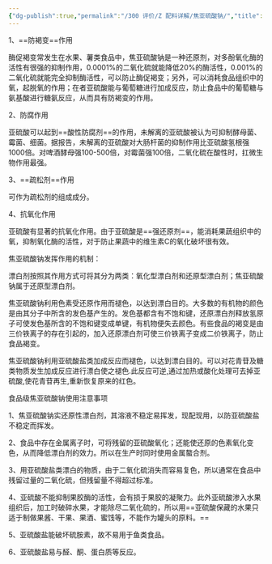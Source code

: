 ```yaml
---
{"dg-publish":true,"permalink":"/300 评价/Z 配料详解/焦亚硫酸钠/","title":"焦亚硫酸钠","created":"2024-01-25T18:45:04.000+08:00","updated":"2024-01-25T18:45:04.000+08:00"}
---
```



1、==防褐变==作用

酶促褐变常发生在水果、薯类食品中，焦亚硫酸钠是一种还原剂，对多酚氧化酶的活性有很强的抑制作用，0.0001%的二氧化硫就能降低20%的酶活性，0.001%的二氧化硫就能完全抑制酶活性，可以防止酶促褐变；另外，可以消耗食品组织中的氧，起脱氧的作用；在者亚硫酸能与葡萄糖进行加成反应，防止食品中的葡萄糖与氨基酸进行糖氨反应，从而具有防褐变的作用。

2、防腐作用

亚硫酸可以起到==酸性防腐剂==的作用，未解离的亚硫酸被认为可抑制酵母菌、霉菌、细菌。据报告，未解离的亚硫酸对大肠杆菌的抑制作用比亚硫酸氢根强1000倍。对啤酒酵母强100-500倍，对霉菌强100倍，二氧化硫在酸性时，扛微生物作用最强。

3、==疏松剂==作用

可作为疏松剂的组成成分。

4、抗氧化作用

亚硫酸有显著的抗氧化作用。由于亚硫酸是==强还原剂==，能消耗果蔬组织中的氧，抑制氧化酶的活性，对于防止果蔬中的维生素C的氧化破坏很有效。

焦亚硫酸钠发挥作用的机制：

漂白剂按照其作用方式可将其分为两类：氧化型漂白剂和还原型漂白剂；焦亚硫酸钠属于还原型漂白剂。

焦亚硫酸钠利用色素受还原作用而褪色，以达到漂白目的。大多数的有机物的颜色是由其分子中所含的发色基产生的。发色基都含有不饱和键，还原漂白剂释放氢原子可使发色基所含的不饱和键变成单键，有机物便失去颜色。有些食品的褐变是由三价铁离子的存在引起的，加入还原漂白剂可使三价铁离子变成二价铁离子，防止食品褐变。

焦亚硫酸钠利用亚硫酸盐类加成反应而褪色，以达到漂白目的。可以对花青苷及糖类物质发生加成反应进行漂白使之褪色.此反应可逆,通过加热或酸化处理可去掉亚硫酸,使花青苷再生,重新恢复原来的红色。

食品级焦亚硫酸钠使用注意事项

1、焦亚硫酸钠实还原性漂白剂，其溶液不稳定易挥发，现配现用，以防亚硫酸盐不稳定而挥发。

2、食品中存在金属离子时，可将残留的亚硫酸氧化；还能使还原的色素氧化变色，从而降低漂白剂的效力。所以在生产时同时使用金属螯合剂。

3、用亚硫酸盐类漂白的物质，由于二氧化硫消失而容易复色，所以通常在食品中残留过量的二氧化硫，但残留量不得超过标准。

4、亚硫酸不能抑制果胶酶的活性，会有损于果胶的凝聚力。此外亚硫酸渗入水果组织后，加工时破碎水果，才能除尽二氧化硫的，所以用==亚硫酸保藏的水果只适于制做果酱、干果、果酒、蜜饯等，不能作为罐头的原料。==

5、亚硫酸盐能破坏硫胺素，故不易用于鱼类食品。

6、亚硫酸盐易与醛、酮、蛋白质等反应。